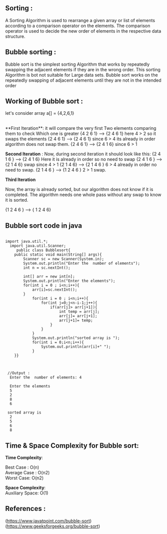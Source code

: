 ## Sorting :
A Sorting Algorithm is used to rearrange a given array or list of elements according to a comparison operator on the elements. 
The comparison operator is used to decide the new order of elements in the respective data structure.


## Bubble sorting :
Bubble sort is the simplest sorting Algorithm that works by repeatedly swapping the adjacent elements if they are in the wrong order. This sorting Algorithm is bot not suitable for Large data sets.
Bubble sort works on the repeatedly swapping of adjacent elements until they are not in the intended order



## Working of Bubble sort :
let's consider array a[] = {4,2,6,1}

<br>
**First Iteration**:
it will compare the very first Two elements comparing them to check Which one is greater
{4 2 6 1} --> {2 4 6 1} here 4 > 2 so it swaps the elements
{2 4 6 1} --> {2 4 6 1} since 6 > 4 its already in order algorithm does not swap them.
{2 4 6 1} --> {2 4 1 6} since 6 > 1 


**Second Iteration** :
Now, during second iteration it should look like this:
{2 4 1 6 } --> {2 4 1 6} Here it is already in order so no need to swap
{2 4 1 6 } --> {2 1 4 6} swap since 4 > 1
{2 1 4 6} --> {2 1 4 6 } 6 > 4 already in order no need to swap.
{2 1 4 6 } --> {1 2 4 6 } 2 > 1 swap.


**Third Iteration**

Now, the array is already sorted, but our algorithm does not know if it is completed.
The algorithm needs one whole pass without any swap to know it is sorted.

{1 2 4 6 } --> { 1 2 4 6}

## Bubble sort code in java

```

import java.util.*;
  import java.util.Scanner;
     public class Bubblesort{
    public static void main(String[] args){
        Scanner sc = new Scanner(System.in);
        System.out.println("Enter the  number of elements");
        int n = sc.nextInt();
        
        int[] arr = new int[n];
        System.out.println("Enter the elements");
        for(int i = 0 ; i<n;i++){
            arr[i]=sc.nextInt();
        }
            for(int i = 0 ; i<n;i++){
                for(int j=0;j<n-i-1;j++){
                    if(arr[j]> arr[j+1]){
                        int temp = arr[j];
                        arr[j]= arr[j+1];
                        arr[j+1]= temp;
                    }
                }
            }
            System.out.println("sorted array is ");
            for(int i = 0;i<n;i++){
                System.out.println(arr[i]+" ");
            }
    }}     
       


 //Output :
  Enter the  number of elements: 4
  
  Enter the elements
  5
  2
  8
  6
  
 sorted array is
  2
  5
  6
  8

```
## Time & Space Complexity for Bubble sort:
**Time Complexity**:

Best Case :	    O(n) <br>
Average Case :	O(n2) <br>
Worst Case: 	O(n2) <br>

**Space Complexity**:<br>
Auxiliary Space: O(1)

## References :
(https://www.javatpoint.com/bubble-sort)<br>
(https://www.geeksforgeeks.org/bubble-sort)

